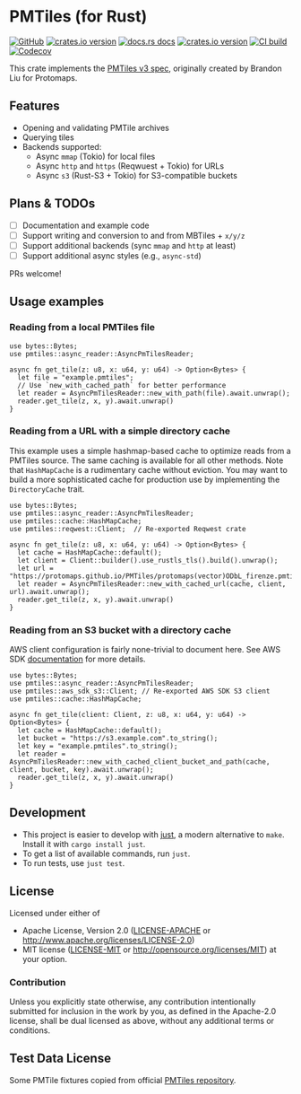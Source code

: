 # PMTiles (for Rust)

[![GitHub](https://img.shields.io/badge/github-stadiamaps/pmtiles--rs-8da0cb?logo=github)](https://github.com/stadiamaps/pmtiles-rs)
[![crates.io version](https://img.shields.io/crates/v/pmtiles.svg)](https://crates.io/crates/pmtiles)
[![docs.rs docs](https://docs.rs/pmtiles/badge.svg)](https://docs.rs/pmtiles)
[![crates.io version](https://img.shields.io/crates/l/pmtiles.svg)](https://github.com/stadiamaps/pmtiles-rs/blob/main/LICENSE-APACHE)
[![CI build](https://github.com/stadiamaps/pmtiles-rs/actions/workflows/ci.yml/badge.svg)](https://github.com/stadiamaps/pmtiles-rs/actions)
[![Codecov](https://img.shields.io/codecov/c/github/stadiamaps/pmtiles-rs)](https://app.codecov.io/gh/stadiamaps/pmtiles-rs)

This crate implements the [PMTiles v3 spec](https://github.com/protomaps/PMTiles/blob/master/spec/v3/spec.md),
originally created by Brandon Liu for Protomaps.

## Features

- Opening and validating PMTile archives
- Querying tiles
- Backends supported:
  - Async `mmap` (Tokio) for local files
  - Async `http` and `https` (Reqwuest + Tokio) for URLs
  - Async `s3` (Rust-S3 + Tokio) for S3-compatible buckets

## Plans & TODOs

- [ ] Documentation and example code
- [ ] Support writing and conversion to and from MBTiles + `x/y/z`
- [ ] Support additional backends (sync `mmap` and `http` at least)
- [ ] Support additional async styles (e.g., `async-std`)

PRs welcome!

## Usage examples

### Reading from a local PMTiles file

```rust,no_run
use bytes::Bytes;
use pmtiles::async_reader::AsyncPmTilesReader;

async fn get_tile(z: u8, x: u64, y: u64) -> Option<Bytes> {
  let file = "example.pmtiles";
  // Use `new_with_cached_path` for better performance
  let reader = AsyncPmTilesReader::new_with_path(file).await.unwrap();
  reader.get_tile(z, x, y).await.unwrap()
}
```

### Reading from a URL with a simple directory cache

This example uses a simple hashmap-based cache to optimize reads from a PMTiles source. The same caching is available for all other methods.  Note that `HashMapCache` is a rudimentary cache without eviction. You may want to build a more sophisticated cache for production use by implementing the `DirectoryCache` trait.

```rust,no_run
use bytes::Bytes;
use pmtiles::async_reader::AsyncPmTilesReader;
use pmtiles::cache::HashMapCache;
use pmtiles::reqwest::Client;  // Re-exported Reqwest crate

async fn get_tile(z: u8, x: u64, y: u64) -> Option<Bytes> {
  let cache = HashMapCache::default();
  let client = Client::builder().use_rustls_tls().build().unwrap();
  let url = "https://protomaps.github.io/PMTiles/protomaps(vector)ODbL_firenze.pmtiles";
  let reader = AsyncPmTilesReader::new_with_cached_url(cache, client, url).await.unwrap();
  reader.get_tile(z, x, y).await.unwrap()
}
```

### Reading from an S3 bucket with a directory cache

AWS client configuration is fairly none-trivial to document here. See AWS SDK [documentation](https://crates.io/crates/aws-sdk-s3) for more details.

```rust,no_run
use bytes::Bytes;
use pmtiles::async_reader::AsyncPmTilesReader;
use pmtiles::aws_sdk_s3::Client; // Re-exported AWS SDK S3 client
use pmtiles::cache::HashMapCache;

async fn get_tile(client: Client, z: u8, x: u64, y: u64) -> Option<Bytes> {
  let cache = HashMapCache::default();
  let bucket = "https://s3.example.com".to_string();
  let key = "example.pmtiles".to_string();
  let reader = AsyncPmTilesReader::new_with_cached_client_bucket_and_path(cache, client, bucket, key).await.unwrap();
  reader.get_tile(z, x, y).await.unwrap()
}
```

## Development

* This project is easier to develop with [just](https://github.com/casey/just#readme), a modern alternative to `make`.
  Install it with `cargo install just`.
* To get a list of available commands, run `just`.
* To run tests, use `just test`.

## License

Licensed under either of

* Apache License, Version 2.0 ([LICENSE-APACHE](LICENSE-APACHE) or <http://www.apache.org/licenses/LICENSE-2.0>)
* MIT license ([LICENSE-MIT](LICENSE-MIT) or <http://opensource.org/licenses/MIT>)
  at your option.

### Contribution

Unless you explicitly state otherwise, any contribution intentionally
submitted for inclusion in the work by you, as defined in the
Apache-2.0 license, shall be dual licensed as above, without any
additional terms or conditions.

## Test Data License

Some PMTile fixtures copied from official [PMTiles repository](https://github.com/protomaps/PMTiles/commit/257b41dd0497e05d1d686aa92ce2f742b6251644).
